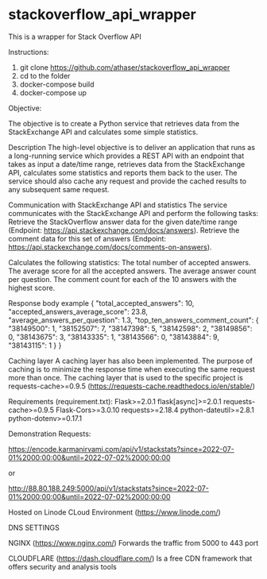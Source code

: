 # stackoverflow_api_wrapper
This is a wrapper for Stack Overflow API

Instructions:

1) git clone https://github.com/athaser/stackoverflow_api_wrapper
2) cd to the folder
3) docker-compose build
4) docker-compose up

Objective:

The objective is to create a Python service that retrieves data from the StackExchange API and calculates some simple statistics.

Description
The high-level objective is to deliver an application that runs as a long-running service which provides a REST API with an endpoint that takes as input a date/time range, retrieves data from the StackExchange API, calculates some statistics and reports them back to the user. The service should also cache any request and provide the cached results to any subsequent same request.

Communication with StackExchange API and statistics
The service communicates with the StackExchange API and perform the following tasks:
Retrieve the StackOverflow answer data for the given date/time range (Endpoint: https://api.stackexchange.com/docs/answers).
Retrieve the comment data for this set of answers  (Endpoint: https://api.stackexchange.com/docs/comments-on-answers).

Calculates the following statistics:
The total number of accepted answers.
The average score for all the accepted answers.
The average answer count per question.
The comment count for each of the 10 answers with the highest score.

Response body example
{
    "total_accepted_answers": 10,
    "accepted_answers_average_score": 23.8,
    "average_answers_per_question": 1.3,
    "top_ten_answers_comment_count": {
        "38149500": 1,
        "38152507": 7,
        "38147398": 5,
        "38142598": 2,
        "38149856": 0,
        "38143675": 3,
        "38143335": 1,
        "38143566": 0,
        "38143884": 9,
        "38143115": 1
    }
}

Caching layer
A caching layer has also been implemented. The purpose of caching is to minimize the response time when executing the same request more than once.
The caching layer that is used to the specific project is requests-cache>=0.9.5 (https://requests-cache.readthedocs.io/en/stable/)

Requirements (requirement.txt):
Flask>=2.0.1
flask[async]>=2.0.1
requests-cache>=0.9.5
Flask-Cors>=3.0.10
requests>=2.18.4
python-dateutil>=2.8.1
python-dotenv>=0.17.1

Demonstration Requests:

https://encode.karmanirvami.com/api/v1/stackstats?since=2022-07-01%2000:00:00&until=2022-07-02%2000:00:00

or

http://88.80.188.249:5000/api/v1/stackstats?since=2022-07-01%2000:00:00&until=2022-07-02%2000:00:00

Hosted on Linode CLoud Environment (https://www.linode.com/)

DNS SETTINGS

NGINX (https://www.nginx.com/)
Forwards the traffic from 5000 to 443 port

CLOUDFLARE (https://dash.cloudflare.com/)
Is a free CDN framework that offers security and analysis tools